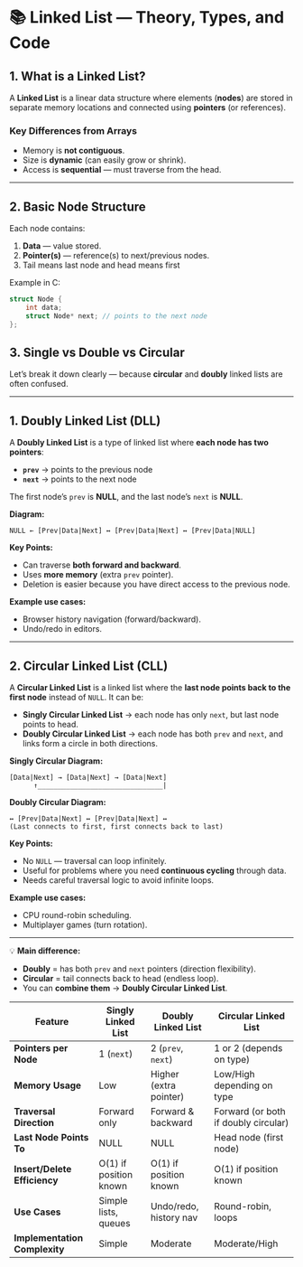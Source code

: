 # 📚 Linked List — Theory, Types, and Code

## 1. What is a Linked List?
A **Linked List** is a linear data structure where elements (**nodes**) are stored in separate memory locations and connected using **pointers** (or references).

### Key Differences from Arrays
- Memory is **not contiguous**.
- Size is **dynamic** (can easily grow or shrink).
- Access is **sequential** — must traverse from the head.

---

## 2. Basic Node Structure
Each node contains:
1. **Data** — value stored.
2. **Pointer(s)** — reference(s) to next/previous nodes.
3. Tail means last node and head means first

Example in C:
```c
struct Node {
    int data;
    struct Node* next; // points to the next node
};
```
## 3. Single vs Double vs Circular
Let’s break it down clearly — because **circular** and **doubly** linked lists are often confused.

---

## **1. Doubly Linked List (DLL)**

A **Doubly Linked List** is a type of linked list where **each node has two pointers**:

* **`prev`** → points to the previous node
* **`next`** → points to the next node

The first node’s `prev` is **NULL**, and the last node’s `next` is **NULL**.

**Diagram:**

```
NULL ← [Prev|Data|Next] ↔ [Prev|Data|Next] ↔ [Prev|Data|NULL]
```

**Key Points:**

* Can traverse **both forward and backward**.
* Uses **more memory** (extra `prev` pointer).
* Deletion is easier because you have direct access to the previous node.

**Example use cases:**

* Browser history navigation (forward/backward).
* Undo/redo in editors.

---

## **2. Circular Linked List (CLL)**

A **Circular Linked List** is a linked list where the **last node points back to the first node** instead of `NULL`.
It can be:

* **Singly Circular Linked List** → each node has only `next`, but last node points to head.
* **Doubly Circular Linked List** → each node has both `prev` and `next`, and links form a circle in both directions.

**Singly Circular Diagram:**

```
[Data|Next] → [Data|Next] → [Data|Next]
      ↑_______________________________|
```

**Doubly Circular Diagram:**

```
↔ [Prev|Data|Next] ↔ [Prev|Data|Next] ↔
(Last connects to first, first connects back to last)
```

**Key Points:**

* No `NULL` — traversal can loop infinitely.
* Useful for problems where you need **continuous cycling** through data.
* Needs careful traversal logic to avoid infinite loops.

**Example use cases:**

* CPU round-robin scheduling.
* Multiplayer games (turn rotation).

---

💡 **Main difference:**

* **Doubly** = has both `prev` and `next` pointers (direction flexibility).
* **Circular** = tail connects back to head (endless loop).
* You can **combine them** → **Doubly Circular Linked List**.



| Feature                       | **Singly Linked List** | **Doubly Linked List** | **Circular Linked List**             |
| ----------------------------- | ---------------------- | ---------------------- | ------------------------------------ |
| **Pointers per Node**         | 1 (`next`)             | 2 (`prev`, `next`)     | 1 or 2 (depends on type)             |
| **Memory Usage**              | Low                    | Higher (extra pointer) | Low/High depending on type           |
| **Traversal Direction**       | Forward only           | Forward & backward     | Forward (or both if doubly circular) |
| **Last Node Points To**       | NULL                   | NULL                   | Head node (first node)               |
| **Insert/Delete Efficiency**  | O(1) if position known | O(1) if position known | O(1) if position known               |
| **Use Cases**                 | Simple lists, queues   | Undo/redo, history nav | Round-robin, loops                   |
| **Implementation Complexity** | Simple                 | Moderate               | Moderate/High                        |




